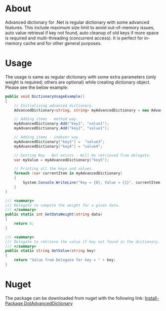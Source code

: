 # About
Advanced dictionary for .Net is regular dictionary with some advanced features. This include maximum size limit to avoid out-of-memory issues, auto value retrieval if key not found, auto cleanup of old keys if more space is required and multi-threading (concurrent access). It is perfect for in-memory cache and for other general purposes.

# Usage
The usage is same as regular dictionary with some extra parameters (only weight is required; others are optional) while creating dictionary object. Please see the below example:

```C#
public void DictionaryUsageExample()
{
    // Initializing advanced dictionary.
    AdvancedDictionary<string, string> myAdvancedDictionary = new AdvancedDictionary<string, string >(250, 30, GetDataWeight, GetValue);

    // Adding items - method way.
    myAdvancedDictionary.Add("key1", "value1");
    myAdvancedDictionary.Add("key2", "value1");

    // Adding items - indexer way.
    myAdvancedDictionary["key3"] =  "value3";
    myAdvancedDictionary["key4"] = "value4";

    // Getting Key - Not exists - Will be retrieved from delegate.
    var myValue = myAdvancedDictionary["key5"];

    // Printing all the keys and values.
    foreach (var currentItem in myAdvancedDictionary)
    {
        System.Console.WriteLine("Key = {0}, Value = {1}", currentItem.Key, currentItem.Value);
    }
}

/// <summary>
/// Delegate to compute the weight for a given data.
/// </summary>
public static int GetDataWeight(string data)
{
    return 5;
}

/// <summary>
/// Delegate to retrieve the value if key not found in the dictionary.
/// </summary>
public static string GetValue(string key)
{
    return "Value from Delegate for key = " + key;
}
```

# Nuget
The package can be downloaded from nuget with the following link:
[Install-Package DotAdvancedDictionary](https://preview.nuget.org/packages/DotAdvancedDictionary/1.0.0.1)
